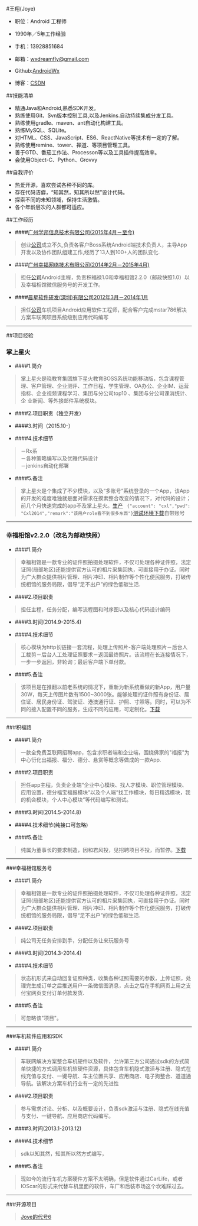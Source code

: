 #王翔(Joye)


- 职位：Android 工程师

- 1990年／5年工作经验

- 手机：13928851684

- 邮箱：wxdreamfly@gmail.com

- Github:[AndroidWx](https://github.com/AndroidWx)

- 博客：[CSDN](http://blog.csdn.net/qq58831588) 

##技能清单
* 精通Java和Android,熟悉SDK开发。
* 熟练使用Git、Svn版本控制工具,以及Jenkins.自动持续集成分发工具。
* 熟练使用gradle、maven、ant自动化构建工具。
* 熟练MySQL、SQLite。
* 对HTML、CSS、JavaScript、ES6、ReactNative等技术有一定的了解。
* 熟练使用remine、tower、禅道、等项目管理工具。
* 善于GTD、番茄工作法、Processon等以及工具插件提高效率。
* 会使用Object-C、Python、Grovvy
 
##自我评价
* 热爱开源，喜欢尝试各种不同的库。
* 存在代码洁癖，“知其然，知其所以然”设计代码。
* 探索不同的未知领域，保持生活激情。
* 各个年龄层次的人群都可适应。

##工作经历
- ####[广州学邦信息技术有限公司(2015年4月－至今)](http://baike.baidu.com/link?url=GyVgMQ4hgiDhzjPP_o3WZYrjcLjCQePztpPPwbvC7dfP0NcksMsEfLlfd7dYxOX3--VNjzImRUj25p-5EIkOaT4tNQoPRoc-g9VsBOISZ3W0abptrZKC1b8o1QzHyVjhJNgLIVVjVviAieORnHZ2GCJnaF-nSoNBHdF4FzL0PaRuvQv7_5SUxRKK9pxbIoyKfvLKHcW_pFuycGSMUf3OPDfCr7-MnZWe4y975oNTg9_)
 > 创业[公司](http://www.xuebangsoft.com)成立不久,负责各客户Boss系统Android端技术负责人，主导App开发以及协作团队组建工作,经历了13人到100+人的团队变化.

- ####[广州幸福网络技术有限公司(2014年2月－2015年4月)](http://www.xingfu360.com/)
> 担任[公司](http://xingfu360.com)Android主程，负责积福禄1.0和幸福相馆2.2.0（邮政快照1.0）以及幸福相馆微信服务号的开发工作。

- ####[晨星软件研发(深圳)有限公司2012年3月－2014年1月](http://baike.baidu.com/link?url=SIy2url-IL8DG53lXi8xrl4lXSNIKBspFdpXvMCdtAoPo0rGmh6Kry5e1z7FlOfwbxS5MclMjvU7qKfh-G9h0_)
> 担任[公司](http://www.mstarsemi.com)车机项目Android应用软件工程师，配合客户完成mstar786解决方案车联网项目系统级别应用代码编写


***
##项目经验
### 掌上星火

* ####1.简介
 >掌上星火是晓教育集团旗下星火教育BOSS系统功能移动版，包含课程管理、客户管理、企业测评、工作日程、学生管理、OA办公、企业IM、运营指标、企业视频课程学习、集团与分公司top10 、集团与分公司课消统计、企
业新闻、等外接邮件系统模块。

* ####2.项目职责（独立开发）

* ####3.时间（2015.10-）

* ####4.技术细节
> －Rx系<br>
－各种策略编写以及优雅代码设计<br>
－jenkins自动化部署<br>

* ####5.备注
>掌上星火是个集成了不少模块，以及“多账号”系统登录的一个App，该App的开发的难度唯独就是面对需求在摸索整合改变的情况下，对代码的设计；前几个月快速完成的app不及掌上星火。[生产](https://www.pgyer.com/mLuL) ` {"account": "cxl","pwd": "Cxl2014","remark":"该用户role看不到很多东西"}`[测试环境下载](www.pgyer.com/SfXq)自带账号

 



***
### 幸福相馆v2.2.0（改名为邮政快照）
* ####1.简介
>幸福相馆是一款专业的证件照拍摄处理软件，不仅可处理各种证件照，法定证照(局部地区)还能提供官方认可的相片采集回执，可直接用于办证。同时为广大群众提供相片管理、相片冲印、相片制作等个性化便民服务，打破传统相馆的服务局限，倡导“足不出户”的绿色低碳生活.

* ####2.项目职责
>担任主程，任务分配，编写流程图和时序图以及核心代码设计编码

* ####3.时间(2014.9-2015.4)

* ####4.技术细节
>核心模块为http长链接一套流程，处理上传照片-客户端处理照片－后台人工裁剪－后台人工处理证照要求－返回最终照片。该流程在长连接情况下，一步一步返回，非轮询；最后客户端下单付款。

* ####5.备注
>该项目是在推翻以前老系统的情况下，重新为新系统重做的新App，用户量30W，每天上传图片数有1500~3000张。能够处理的证件照有身份证、居住证、居民身份证、驾驶证、港澳通行证、护照、寸照等。同时，可以为不同的接入配置不同的服务，生成不同的应用，可定制化。[下载](http://sj.qq.com/myapp/search.htm?kw=%E9%82%AE%E6%94%BF%E5%BF%AB%E7%85%A7)

***
###积福路
* ####1.简介
>一款全免费互联网招聘app，包含求职者端和企业端，围绕佛家的"福报"为中心衍化出福报、福分、德分、悬赏等概念等做成的一款App.

* ####2.项目职责
>担任app主程，负责企业端“企业中心模块、找人才模块、职位管理模块、应用设置，德分福宝福报模块“以及个人端“找工作模块，每日精选模块，我的机会模块，个人中心模块”等代码编写和测试。

* ####3.时间(2014.5-2014.8)

* ####4.技术细节(纯接口可忽略)

* ####5.备注
>纯属为董事长的要求制造，因和君风投，见招聘项目不投，而暂停。[下载](https://pan.baidu.com/s/1hqEMuaC)

***
###幸福相馆服务号
* ####1.简介
>幸福相馆是一款专业的证件照拍摄处理软件，不仅可处理各种证件照，法定证照(局部地区)还能提供官方认可的相片采集回执，可直接用于办证。同时为广大群众提供相片管理、相片冲印、相片制作等个性化便民服务，打破传统相馆的服务局限，倡导“足不出户”的绿色低碳生活.

* ####2.项目职责
>纯公司无任务安排到手，分配任务让来玩服务号

* ####3.时间(2014.3-2014.4)

* ####4.技术细节
>状态机形式来自动回复证照种类，收集各种证照需要的参数，上传证照，处理完生成订单之后推送用户一条微信图消息，点击之后在手机网页上用之支付宝网页支付订单付款发货.

* ####5.备注
>可忽略该"项目"。

***
###车机软件应用和SDK
* ####1.简介
>车联网解决方案整合车机硬件以及软件，允许第三方公司通过sdk的方式简单快捷的方式调用车机软硬件资源，具体包含车机隐式激活与注册、隐式在线充值与支付、一键导航、车主位置共享、应用商店、电子狗整合、道道通导航。该解决方案车机行业有一定的先进性

* ####2.项目职责
>参与需求讨论、分析、以及概要设计，负责sdk激活与注册、隐式在线充值与支付、一键导航、应用商店代码编写。

* ####3.时间(2013.1-2013.12)

* ####4.技术细节
>sdk以知其然，知其所以然方式编写，

* ####5.备注
>现如今的流行车机方案硬件方案不太明确，但是软件通过CarLife，或者IOScar的形式来代替车机里面的软件，车厂和后装市场这个坎难踩过去。

***
###开源项目
>[Joye的代号6](https://github.com/AndroidWx/ClearCodeForAndroid/blob/master/README.md)
  
 













